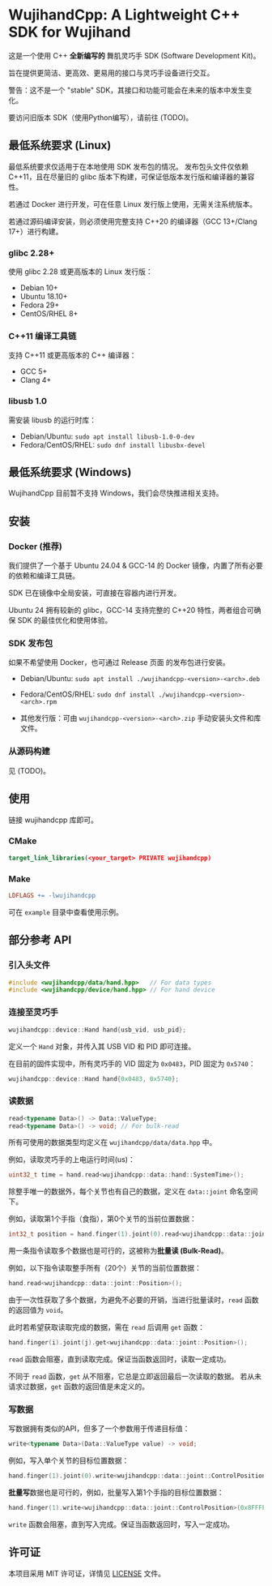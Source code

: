 # WujihandCpp: A Lightweight C++ SDK for Wujihand

这是一个使用 C++ **全新编写的** 舞肌灵巧手 SDK (Software Development Kit)。

旨在提供更简洁、更高效、更易用的接口与灵巧手设备进行交互。

警告：这不是一个 "stable" SDK，其接口和功能可能会在未来的版本中发生变化。

要访问旧版本 SDK（使用Python编写），请前往 (TODO)。

## 最低系统要求 (Linux)

最低系统要求仅适用于在本地使用 SDK 发布包的情况。
发布包头文件仅依赖 C++11，且在尽量旧的 glibc 版本下构建，可保证低版本发行版和编译器的兼容性。

若通过 Docker 进行开发，可在任意 Linux 发行版上使用，无需关注系统版本。

若通过源码编译安装，则必须使用完整支持 C++20 的编译器（GCC 13+/Clang 17+）进行构建。

### glibc 2.28+

使用 glibc 2.28 或更高版本的 Linux 发行版：
- Debian 10+
- Ubuntu 18.10+
- Fedora 29+
- CentOS/RHEL 8+

### C++11 编译工具链

支持 C++11 或更高版本的 C++ 编译器：
- GCC 5+
- Clang 4+
<!-- - MSVC 2015+ -->

### libusb 1.0

需安装 libusb 的运行时库：

- Debian/Ubuntu: `sudo apt install libusb-1.0-0-dev`
- Fedora/CentOS/RHEL: `sudo dnf install libusbx-devel`

## 最低系统要求 (Windows)

WujihandCpp 目前暂不支持 Windows，我们会尽快推进相关支持。

## 安装

### Docker (推荐)

我们提供了一个基于 Ubuntu 24.04 & GCC-14 的 Docker 镜像，内置了所有必要的依赖和编译工具链。

SDK 已在镜像中全局安装，可直接在容器内进行开发。

Ubuntu 24 拥有较新的 glibc，GCC-14 支持完整的 C++20 特性，两者组合可确保 SDK 的最佳优化和使用体验。

### SDK 发布包​​

如果不希望使用 Docker，也可通过 Release 页面 的发布包​​进行安装。

- Debian/Ubuntu: `sudo apt install ./wujihandcpp-<version>-<arch>.deb`

- Fedora/CentOS/RHEL: `sudo dnf install ./wujihandcpp-<version>-<arch>.rpm`

- 其他发行版：可由 `wujihandcpp-<version>-<arch>.zip` 手动安装头文件和库文件。

### 从源码构建

见 (TODO)。

## 使用

链接 wujihandcpp 库即可。

### CMake

<!-- ```cmake
find_package(wujihandcpp REQUIRED)
target_link_libraries(your_target PRIVATE wujihandcpp::wujihandcpp)
``` -->

```cmake
target_link_libraries(<your_target> PRIVATE wujihandcpp)
```

### Make

```makefile
LDFLAGS += -lwujihandcpp
```

可在 `example` 目录中查看使用示例。

## 部分参考 API

### 引入头文件

```cpp
#include <wujihandcpp/data/hand.hpp>   // For data types
#include <wujihandcpp/device/hand.hpp> // For hand device
```

### 连接至灵巧手

```cpp
wujihandcpp::device::Hand hand{usb_vid, usb_pid};
```

定义一个 `Hand` 对象，并传入其 USB VID 和 PID 即可连接。

在目前的固件实现中，所有灵巧手的 VID 固定为 `0x0483`，PID 固定为 `0x5740`：

```cpp
wujihandcpp::device::Hand hand{0x0483, 0x5740};
```

### 读数据

```cpp
read<typename Data>() -> Data::ValueType;
read<typename Data>() -> void; // For bulk-read
```

所有可使用的数据类型均定义在 `wujihandcpp/data/data.hpp` 中。

例如，读取灵巧手的上电运行时间(us)：

```cpp
uint32_t time = hand.read<wujihandcpp::data::hand::SystemTime>();
```

除整手唯一的数据外，每个关节也有自己的数据，定义在 `data::joint` 命名空间下。

例如，读取第1个手指（食指），第0个关节的当前位置数据：

```cpp
int32_t position = hand.finger(1).joint(0).read<wujihandcpp::data::joint::Position>();
```

用一条指令读取多个数据也是可行的，这被称为**批量读 (Bulk-Read)**。

例如，以下指令读取整手所有（20个）关节的当前位置数据：

```cpp
hand.read<wujihandcpp::data::joint::Position>();
```

由于一次性获取了多个数据，为避免不必要的开销，当进行批量读时，`read` 函数的返回值为 `void`。

此时若希望获取读取完成的数据，需在 `read` 后调用 `get` 函数：

```cpp
hand.finger(i).joint(j).get<wujihandcpp::data::joint::Position>();
```

`read` 函数会阻塞，直到读取完成。保证当函数返回时，读取一定成功。

不同于 `read` 函数，`get` 从不阻塞，它总是立即返回最后一次读取的数据。
若从未请求过数据，`get` 函数的返回值是未定义的。

### 写数据

写数据拥有类似的API，但多了一个参数用于传递目标值：

```cpp
write<typename Data>(Data::ValueType value) -> void;
```

例如，写入单个关节的目标位置数据：

```cpp
hand.finger(1).joint(0).write<wujihandcpp::data::joint::ControlPosition>(0x8FFFFF);
```

**批量写**数据也是可行的，例如，批量写入第1个手指的目标位置数据：

```cpp
hand.finger(1).write<wujihandcpp::data::joint::ControlPosition>(0x8FFFFF);
```

`write` 函数会阻塞，直到写入完成。保证当函数返回时，写入一定成功。

## 许可证

本项目采用 MIT 许可证，详情见 [LICENSE](LICENSE) 文件。